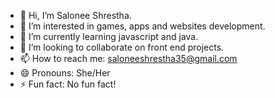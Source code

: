 - 👋 Hi, I’m Salonee Shrestha.
- 👀 I’m interested in games, apps and websites development.
- 🌱 I’m currently learning javascript and java.
- 💞️ I’m looking to collaborate on front end projects.
- 📫 How to reach me: saloneeshrestha35@gmail.com
- 😄 Pronouns: She/Her
- ⚡ Fun fact: No fun fact!

<!---
saloneesthss/saloneesthss is a ✨ special ✨ repository because its `README.md` (this file) appears on your GitHub profile.
You can click the Preview link to take a look at your changes.
--->
